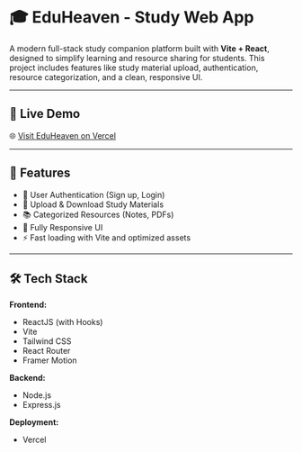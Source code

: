 # 🎓 EduHeaven - Study Web App

A modern full-stack study companion platform built with **Vite + React**, designed to simplify learning and resource sharing for students. This project includes features like study material upload, authentication, resource categorization, and a clean, responsive UI.

---

## 🔗 Live Demo

🌐 [Visit EduHeaven on Vercel](https://edu-heaven.vercel.app/)

---


## 🚀 Features

- 🔐 User Authentication (Sign up, Login)
- 📁 Upload & Download Study Materials
- 📚 Categorized Resources (Notes, PDFs)
- 📱 Fully Responsive UI
- ⚡ Fast loading with Vite and optimized assets

---

## 🛠 Tech Stack

**Frontend:**
- ReactJS (with Hooks)
- Vite
- Tailwind CSS
- React Router
- Framer Motion

**Backend:**
- Node.js
- Express.js

**Deployment:**
- Vercel


